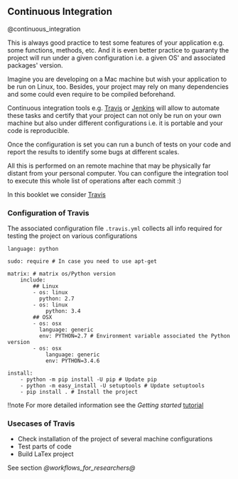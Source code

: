 ## Continuous Integration

@continuous_integration

This is always good practice to test some features of your application e.g. some functions, methods, etc.
And it is even better practice to guaranty the project will run under a given configuration i.e. a given OS' and associated packages' version.

Imagine you are developing on a Mac machine but wish your application to be run on Linux, too. Besides, your project may rely on many dependencies and some could even require to be compiled beforehand.

Continuous integration tools e.g. [Travis](https://travis-ci.com/) or [Jenkins](https://jenkins.io/) will allow to automate these tasks and certify that your project can not only be run on your own machine but also under different configurations i.e. it is portable and your code is reproducible.

Once the configuration is set you can run a bunch of tests on your code and report the results to identify some bugs at different scales.

All this is performed on an remote machine that may be physically far distant from your personal computer.
You can configure the integration tool to execute this whole list of operations after each commit :\)

In this booklet we consider [Travis](https://travis-ci.com/)

### Configuration of Travis


The associated configuration file `.travis.yml` collects all info required for testing the project on various configurations

```language=yaml
language: python

sudo: require # In case you need to use apt-get

matrix: # matrix os/Python version
	include:
		## Linux
		- os: linux
		  python: 2.7
		- os: linux
			python: 3.4
		## OSX
		- os: osx
		  language: generic 
		  env: PYTHON=2.7 # Environment variable associated the Python version
		- os: osx
			language: generic
			env: PYTHON=3.4.6

install:
	- python -m pip install -U pip # Update pip
	- python -m easy_install -U setuptools # Update setuptools
	- pip install . # Install the project
```


!!note For more detailed information see the _Getting started_ [tutorial](https://docs.travis-ci.com/user/getting-started/) 

### Usecases of Travis


- Check installation of the project of several machine configurations
- Test parts of code 
- Build LaTex project


See section *@workflows_for_researchers@*